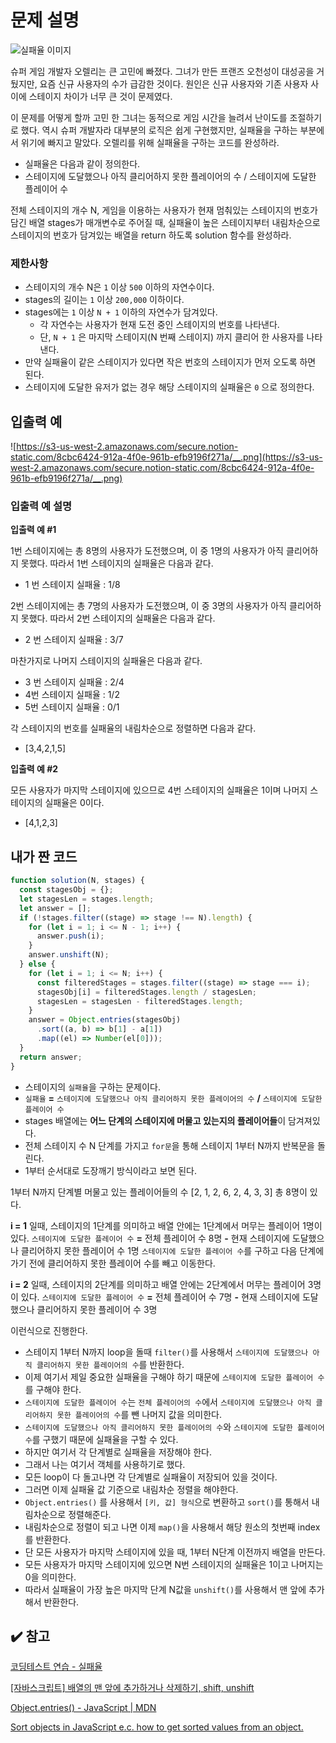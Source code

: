 # 문제 설명

![실패율 이미지](https://user-images.githubusercontent.com/47416686/119213329-47d9a100-baf9-11eb-84fb-c59eb66c84c6.png)

슈퍼 게임 개발자 오렐리는 큰 고민에 빠졌다. 그녀가 만든 프랜즈 오천성이 대성공을 거뒀지만, 요즘 신규 사용자의 수가 급감한 것이다. 원인은 신규 사용자와 기존 사용자 사이에 스테이지 차이가 너무 큰 것이 문제였다.

이 문제를 어떻게 할까 고민 한 그녀는 동적으로 게임 시간을 늘려서 난이도를 조절하기로 했다. 역시 슈퍼 개발자라 대부분의 로직은 쉽게 구현했지만, 실패율을 구하는 부분에서 위기에 빠지고 말았다. 오렐리를 위해 실패율을 구하는 코드를 완성하라.

- 실패율은 다음과 같이 정의한다.
- 스테이지에 도달했으나 아직 클리어하지 못한 플레이어의 수 / 스테이지에 도달한 플레이어 수

전체 스테이지의 개수 N, 게임을 이용하는 사용자가 현재 멈춰있는 스테이지의 번호가 담긴 배열 stages가 매개변수로 주어질 때, 실패율이 높은 스테이지부터 내림차순으로 스테이지의 번호가 담겨있는 배열을 return 하도록 solution 함수를 완성하라.

### 제한사항

- 스테이지의 개수 N은 `1` 이상 `500` 이하의 자연수이다.
- stages의 길이는 `1` 이상 `200,000` 이하이다.
- stages에는 `1` 이상 `N + 1` 이하의 자연수가 담겨있다.
  - 각 자연수는 사용자가 현재 도전 중인 스테이지의 번호를 나타낸다.
  - 단, `N + 1` 은 마지막 스테이지(N 번째 스테이지) 까지 클리어 한 사용자를 나타낸다.
- 만약 실패율이 같은 스테이지가 있다면 작은 번호의 스테이지가 먼저 오도록 하면 된다.
- 스테이지에 도달한 유저가 없는 경우 해당 스테이지의 실패율은 `0` 으로 정의한다.

## 입출력 예

![https://s3-us-west-2.amazonaws.com/secure.notion-static.com/8cbc6424-912a-4f0e-961b-efb9196f271a/__.png](https://s3-us-west-2.amazonaws.com/secure.notion-static.com/8cbc6424-912a-4f0e-961b-efb9196f271a/__.png)

### 입출력 예 설명

**입출력 예 #1**

1번 스테이지에는 총 8명의 사용자가 도전했으며, 이 중 1명의 사용자가 아직 클리어하지 못했다. 따라서 1번 스테이지의 실패율은 다음과 같다.

- 1 번 스테이지 실패율 : 1/8

2번 스테이지에는 총 7명의 사용자가 도전했으며, 이 중 3명의 사용자가 아직 클리어하지 못했다. 따라서 2번 스테이지의 실패율은 다음과 같다.

- 2 번 스테이지 실패율 : 3/7

마찬가지로 나머지 스테이지의 실패율은 다음과 같다.

- 3 번 스테이지 실패율 : 2/4
- 4번 스테이지 실패율 : 1/2
- 5번 스테이지 실패율 : 0/1

각 스테이지의 번호를 실패율의 내림차순으로 정렬하면 다음과 같다.

- [3,4,2,1,5]

**입출력 예 #2**

모든 사용자가 마지막 스테이지에 있으므로 4번 스테이지의 실패율은 1이며 나머지 스테이지의 실패율은 0이다.

- [4,1,2,3]

## 내가 짠 코드

```jsx
function solution(N, stages) {
  const stagesObj = {};
  let stagesLen = stages.length;
  let answer = [];
  if (!stages.filter((stage) => stage !== N).length) {
    for (let i = 1; i <= N - 1; i++) {
      answer.push(i);
    }
    answer.unshift(N);
  } else {
    for (let i = 1; i <= N; i++) {
      const filteredStages = stages.filter((stage) => stage === i);
      stagesObj[i] = filteredStages.length / stagesLen;
      stagesLen = stagesLen - filteredStages.length;
    }
    answer = Object.entries(stagesObj)
      .sort((a, b) => b[1] - a[1])
      .map((el) => Number(el[0]));
  }
  return answer;
}
```

- 스테이지의 `실패율`을 구하는 문제이다.
- `실패율` **=** `스테이지에 도달했으나 아직 클리어하지 못한 플레이어의 수` **/** `스테이지에 도달한 플레이어 수`
- stages 배열에는 **어느 단계의 스테이지에 머물고 있는지의 플레이어들**이 담겨져있다.
- 전체 스테이지 수 N 단계를 가지고 `for문`을 통해 스테이지 1부터 N까지 반복문을 돌린다.
- 1부터 순서대로 도장깨기 방식이라고 보면 된다.

1부터 N까지 단계별 머물고 있는 플레이어들의 수 [2, 1, 2, 6, 2, 4, 3, 3] 총 8명이 있다.

**i = 1** 일때, 스테이지의 1단계를 의미하고 배열 안에는 1단계에서 머무는 플레이어 1명이 있다.
`스테이지에 도달한 플레이어 수` **=** 전체 플레이어 수 8명 **-** 현재 스테이지에 도달했으나 클리어하지 못한 플레이어 수 1명
`스테이지에 도달한 플레이어 수`를 구하고 다음 단계에 가기 전에 클리어하지 못한 플레이어 수를 빼고 이동한다.

**i = 2** 일때, 스테이지의 2단계를 의미하고 배열 안에는 2단계에서 머무는 플레이어 3명이 있다.
`스테이지에 도달한 플레이어 수` **=** 전체 플레이어 수 7명 **-** 현재 스테이지에 도달했으나 클리어하지 못한 플레이어 수 3명

이런식으로 진행한다.

- 스테이지 1부터 N까지 loop을 돌때 `filter()`를 사용해서 `스테이지에 도달했으나 아직 클리어하지 못한 플레이어의 수`를 반환한다.
- 이제 여기서 제일 중요한 실패율을 구해야 하기 때문에 `스테이지에 도달한 플레이어 수`를 구해야 한다.
- `스테이지에 도달한 플레이어 수`는 `전체 플레이어의 수`에서 `스테이지에 도달했으나 아직 클리어하지 못한 플레이어의 수`를 뺀 나머지 값을 의미한다.
- `스테이지에 도달했으나 아직 클리어하지 못한 플레이어의 수`와 `스테이지에 도달한 플레이어 수`를 구했기 때문에 실패율을 구할 수 있다.
- 하지만 여기서 각 단계별로 실패율을 저장해야 한다.
- 그래서 나는 여기서 객체를 사용하기로 했다.
- 모든 loop이 다 돌고나면 각 단계별로 실패율이 저장되어 있을 것이다.
- 그러면 이제 실패율 값 기준으로 내림차순 정렬을 해야한다.
- `Object.entries()` 를 사용해서 `[키, 값] 형식`으로 변환하고 `sort()`를 통해서 내림차순으로 정렬해준다.
- 내림차순으로 정렬이 되고 나면 이제 `map()`을 사용해서 해당 원소의 첫번째 index를 반환한다.
- 단 모든 사용자가 마지막 스테이지에 있을 때, 1부터 N단계 이전까지 배열을 만든다.
- 모든 사용자가 마지막 스테이지에 있으면 N번 스테이지의 실패율은 1이고 나머지는 0을 의미한다.
- 따라서 실패율이 가장 높은 마지막 단계 N값을 `unshift()`를 사용해서 맨 앞에 추가해서 반환한다.

## ✔️ 참고

[코딩테스트 연습 - 실패율](https://programmers.co.kr/learn/courses/30/lessons/42889)

[[자바스크립트] 배열의 맨 앞에 추가하거나 삭제하기, shift, unshift](https://webisfree.com/2021-01-06/[%EC%9E%90%EB%B0%94%EC%8A%A4%ED%81%AC%EB%A6%BD%ED%8A%B8]-%EB%B0%B0%EC%97%B4%EC%9D%98-%EB%A7%A8-%EC%95%9E%EC%97%90-%EC%B6%94%EA%B0%80%ED%95%98%EA%B1%B0%EB%82%98-%EC%82%AD%EC%A0%9C%ED%95%98%EA%B8%B0-shift-unshift)

[Object.entries() - JavaScript | MDN](https://developer.mozilla.org/ko/docs/Web/JavaScript/Reference/Global_Objects/Object/entries)

[Sort objects in JavaScript e.c. how to get sorted values from an object.](https://medium.com/@gmcharmy/sort-objects-in-javascript-e-c-how-to-get-sorted-values-from-an-object-142a9ae7157c)
